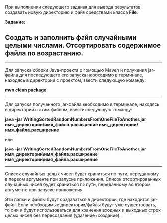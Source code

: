 При выполнении следующего задания для вывода результатов создавать новую директорию
и файл средствами класса **File**.

**Задание:**

## Создать и заполнить файл случайными целыми числами. Отсортировать содержимое файла по возрастанию.

---
Для запуска сборки Java-проекта с помощью Maven и получения jar-файла для
последующего его запуска необходимо в терминале, находясь в директории с
проектом, ввести следующую команду:

**mvn clean package**

---
Для запуска полученного jar-файла необходимо в терминале, находясь в директории
с этим файлом, ввести следующую команду:

**java -jar WritingSortedRandomNumbersFromOneFileToAnother.jar имя_директории/имя_файла.расширение имя_директории/имя_файла.расширение**

или

**java -jar WritingSortedRandomNumbersFromOneFileToAnother.jar имя_директории\имя_файла.расширение имя_директории\имя_файла.расширение**


---
Список случайных целых чисел будет храниться по пути, переданному в первом
аргументе при запуске приложения. Список отсортированных случайных чисел 
будет храниться по пути, переданному во втором аргументе при запуске 
приложения. 

Эти папки и файлы будут создаваться в директории, где находится 
jar-файл. Если необходимые директории/файлы будут уже существовать, 
то они и будут использоваться для хранения входных и выходных строк 
целых чисел без пересоздания (удаление+создание).

